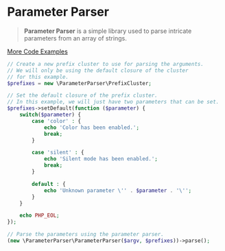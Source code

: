 # Parameter Parser
> **Parameter Parser** is a simple library used to parse intricate parameters from an array of strings.

[More Code Examples](https://github.com/nathan-fiscaletti/parameterparser/blob/master/Examples.md)

```php
// Create a new prefix cluster to use for parsing the arguments.
// We will only be using the default closure of the cluster
// for this example.
$prefixes = new \ParameterParser\PrefixCluster;

// Set the default closure of the prefix cluster.
// In this example, we will just have two parameters that can be set.
$prefixes->setDefault(function ($parameter) {
    switch($parameter) {
        case 'color' : {
            echo 'Color has been enabled.';
            break;
        }

        case 'silent' : {
            echo 'Silent mode has been enabled.';
            break;
        }

        default : {
            echo 'Unknown parameter \'' . $parameter . '\'';
        }
    }

    echo PHP_EOL;
});

// Parse the parameters using the parameter parser.
(new \ParameterParser\ParameterParser($argv, $prefixes))->parse();
```
